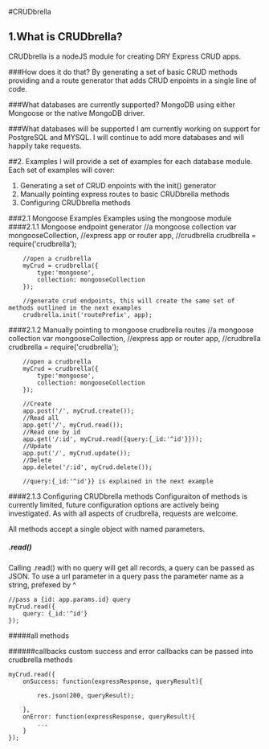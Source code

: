 #CRUDbrella

## 1.What is CRUDbrella?
CRUDbrella is a nodeJS module for creating DRY Express CRUD apps.

###How does it do that?
By generating a set of basic CRUD methods providing and a route generator that adds CRUD enpoints in a single line of code.

###What databases are currently supported?
MongoDB using either Mongoose or the native MongoDB driver.

###What databases will be supported
I am currently working on support for PostgreSQL and MYSQL. I will continue to add more databases and will happily take requests.

##2. Examples
I will provide a set of examples for each database module. Each set of examples will cover:
1. Generating a set of CRUD enpoints with the init() generator
2. Manually pointing express routes to basic CRUDbrella methods
3. Configuring CRUDbrella methods

###2.1 Mongoose Examples
Examples using the mongoose module
####2.1.1 Mongoose endpoint generator
    //a mongoose collection
    var mongooseCollection,
        //express app or router
	    app,
	    //crudbrella
	    crudbrella = require('crudbrella');
        
        //open a crudbrella
	    myCrud = crudbrella({
		    type:'mongoose',
		    collection: mongooseCollection
	    });
        
        //generate crud endpoints, this will create the same set of methods outlined in the next examples
	    crudbrella.init('routePrefix', app);

####2.1.2 Manually pointing to mongoose crudbrella routes
    //a mongoose collection
    var mongooseCollection,
        //express app or router
	    app,
	    //crudbrella
	    crudbrella = require('crudbrella');
        
        //open a crudbrella
        myCrud = crudbrella({
		    type:'mongoose',
		    collection: mongooseCollection
	    });
        
        //Create
        app.post('/', myCrud.create());
        //Read all
	    app.get('/', myCrud.read());
	    //Read one by id
	    app.get('/:id', myCrud.read({query:{_id:'^id'}}));
	    //Update
	    app.put('/', myCrud.update());
	    //Delete
	    app.delete('/:id', myCrud.delete());

	    //query:{_id:'^id'}} is explained in the next example

####2.1.3 Configuring CRUDbrella methods
Configuraiton of methods is currently limited, future configuration options are actively being investigated. As with all aspects of crudbrella, requests are welcome.

All methods accept a single object with named parameters.

##### .read()
Calling .read() with no query will get all records, a query can be passed as JSON. To use a url parameter in a query pass the parameter name as a string, prefexed by ^
    
    //pass a {id: app.params.id} query
	myCrud.read({
		query: {_id:'^id'}
	});

#####all methods

######callbacks
custom success and error callbacks can be passed into crudbrella methods

	myCrud.read({
		onSuccess: function(expressResponse, queryResult){

			res.json(200, queryResult);

		},
		onError: function(expressResponse, queryResult){
			...
		}
	});



